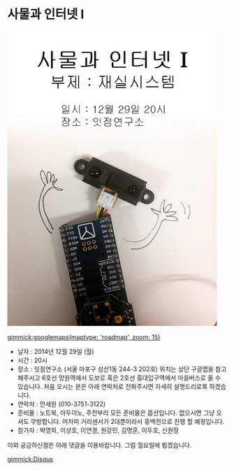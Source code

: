 # 사물과 인터넷 I

![](/images/2014/12/sharp-2y0a21.jpg)

[gimmick:googlemaps(maptype: 'roadmap', zoom: 15)](37.559064,126.912193)

* 날자 : 2014년 12월 29일 (월)
* 시간 : 20시
* 장소 : 잇점연구소 (서울 마포구 성산1동 244-3 202호)
위치는 상단 구글맵을 참고해주시고 6호선 망원역에서 도보로 혹은 2호선 홍대입구역에서 마을버스로 올 수 있습니다.
처음 오시는 분은 아래 연락처로 전화주시면 자세히 설명드리로록 하겠습니다.
* 연락처 : 안세원 (010-3751-3122)
* 준비물 : 노트북, 아두이노, 주전부리
모든 준비물은 옵션입니다. 없으시면 그냥 오셔도 무방합니다.
어차피 거리센서가 2대뿐이라서 홍백전으로 진행 할 예정입니다.
* 참가자 : 박영희, 이상호, 이연경, 원강민, 김명훈, 이두호, 신원정

이외 궁금하신점은 아래 댓글을 이용바랍니다. 그럼 월요일에 뵙겠습니다.

[gimmick:Disqus](sewonist-github-io)





